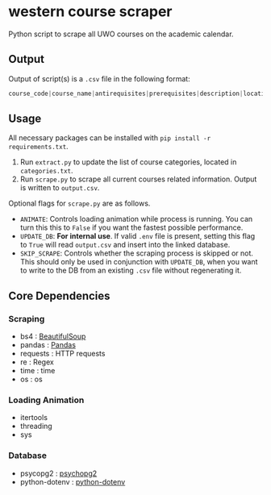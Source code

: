 # western course scraper
Python script to scrape all UWO courses on the academic calendar.

## Output
Output of script(s) is a `.csv` file in the following format:

```js
course_code|course_name|antirequisites|prerequisites|description|location|extra_info
```

## Usage
All necessary packages can be installed with `pip install -r requirements.txt`.

1. Run `extract.py` to update the list of course categories, located in `categories.txt`.
2. Run `scrape.py` to scrape all current courses related information. Output is written to `output.csv`.

Optional flags for `scrape.py` are as follows.
- `ANIMATE`: Controls loading animation while process is running. You can turn this this to `False` if you want the fastest possible performance.
- `UPDATE_DB`: **For internal use**. If valid `.env` file is present, setting this flag to `True` will read `output.csv` and insert into the linked database. 
- `SKIP_SCRAPE`: Controls whether the scraping process is skipped or not. This should only be used in conjunction with `UPDATE_DB`, when you want to write to the DB from an existing `.csv` file without regenerating it.

## Core Dependencies
### Scraping
- bs4 : [BeautifulSoup](https://www.crummy.com/software/BeautifulSoup/bs4/doc/)
- pandas : [Pandas](https://github.com/pandas-dev/pandas)
- requests : HTTP requests
- re : Regex
- time : time
- os : os
### Loading Animation
- itertools
- threading
- sys
### Database
- psycopg2 : [psychopg2](https://www.psycopg.org/docs/)
- python-dotenv : [python-dotenv](https://pypi.org/project/python-dotenv/)
